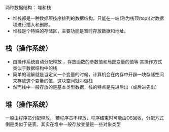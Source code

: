 两种数据结构： 堆和栈

+ 堆栈都是一种数据项按序排列的数据结构，只能在一端(称为栈顶(top))对数据项进行插入和删除。
+ 堆栈是个特殊的存储区，主要功能是暂时存放数据和地址。

## 栈（操作系统）
+ 由操作系统自动分配释放 ，存放函数的参数值和局部变量的值等
其操作方式类似于数据结构中的栈
+ 简单的理解就是当定义一个变量的时候，计算机会在内存中开辟一块存储空间来存放这个变量的值，这块空间就叫做栈
+ 然而栈中一般存放的是基本类型数据，栈的特点是先进后出（或后进先出）

## 堆（操作系统）
 一般由程序员分配释放， 若程序员不释放，程序结束时可能由OS回收，分配方式倒是类似于链表。其实在堆中一般存放变量是一些对象类型
 
 